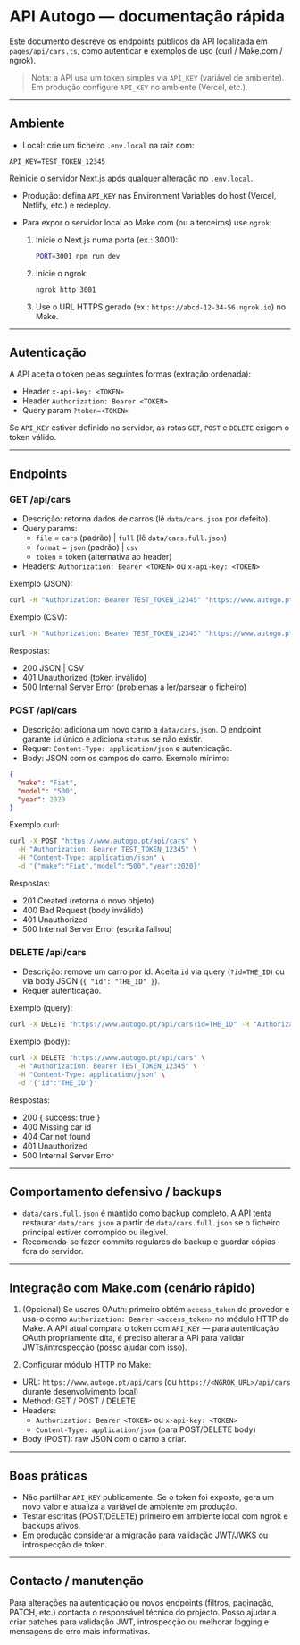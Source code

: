 # API Autogo — documentação rápida

Este documento descreve os endpoints públicos da API localizada em `pages/api/cars.ts`, como autenticar e exemplos de uso (curl / Make.com / ngrok).

> Nota: a API usa um token simples via `API_KEY` (variável de ambiente). Em produção configure `API_KEY` no ambiente (Vercel, etc.).

---

## Ambiente

- Local: crie um ficheiro `.env.local` na raiz com:

```
API_KEY=TEST_TOKEN_12345
```

Reinicie o servidor Next.js após qualquer alteração no `.env.local`.

- Produção: defina `API_KEY` nas Environment Variables do host (Vercel, Netlify, etc.) e redeploy.

- Para expor o servidor local ao Make.com (ou a terceiros) use `ngrok`:

  1. Inicie o Next.js numa porta (ex.: 3001):
     ```bash
     PORT=3001 npm run dev
     ```
  2. Inicie o ngrok:
     ```bash
     ngrok http 3001
     ```
  3. Use o URL HTTPS gerado (ex.: `https://abcd-12-34-56.ngrok.io`) no Make.

---

## Autenticação

A API aceita o token pelas seguintes formas (extração ordenada):

- Header `x-api-key: <TOKEN>`
- Header `Authorization: Bearer <TOKEN>`
- Query param `?token=<TOKEN>`

Se `API_KEY` estiver definido no servidor, as rotas `GET`, `POST` e `DELETE` exigem o token válido.

---

## Endpoints

### GET /api/cars

- Descrição: retorna dados de carros (lê `data/cars.json` por defeito).
- Query params:
  - `file` = `cars` (padrão) | `full` (lê `data/cars.full.json`)
  - `format` = `json` (padrão) | `csv`
  - `token` = token (alternativa ao header)
- Headers: `Authorization: Bearer <TOKEN>` ou `x-api-key: <TOKEN>`

Exemplo (JSON):

```bash
curl -H "Authorization: Bearer TEST_TOKEN_12345" "https://www.autogo.pt/api/cars?file=cars&format=json"
```

Exemplo (CSV):

```bash
curl -H "Authorization: Bearer TEST_TOKEN_12345" "https://www.autogo.pt/api/cars?file=cars&format=csv" -o cars.csv
```

Respostas:
- 200 JSON | CSV
- 401 Unauthorized (token inválido)
- 500 Internal Server Error (problemas a ler/parsear o ficheiro)


### POST /api/cars

- Descrição: adiciona um novo carro a `data/cars.json`. O endpoint garante `id` único e adiciona `status` se não existir.
- Requer: `Content-Type: application/json` e autenticação.
- Body: JSON com os campos do carro. Exemplo mínimo:

```json
{
  "make": "Fiat",
  "model": "500",
  "year": 2020
}
```

Exemplo curl:

```bash
curl -X POST "https://www.autogo.pt/api/cars" \
  -H "Authorization: Bearer TEST_TOKEN_12345" \
  -H "Content-Type: application/json" \
  -d '{"make":"Fiat","model":"500","year":2020}'
```

Respostas:
- 201 Created (retorna o novo objeto)
- 400 Bad Request (body inválido)
- 401 Unauthorized
- 500 Internal Server Error (escrita falhou)


### DELETE /api/cars

- Descrição: remove um carro por id. Aceita `id` via query (`?id=THE_ID`) ou via body JSON (`{ "id": "THE_ID" }`).
- Requer autenticação.

Exemplo (query):

```bash
curl -X DELETE "https://www.autogo.pt/api/cars?id=THE_ID" -H "Authorization: Bearer TEST_TOKEN_12345"
```

Exemplo (body):

```bash
curl -X DELETE "https://www.autogo.pt/api/cars" \
  -H "Authorization: Bearer TEST_TOKEN_12345" \
  -H "Content-Type: application/json" \
  -d '{"id":"THE_ID"}'
```

Respostas:
- 200 { success: true }
- 400 Missing car id
- 404 Car not found
- 401 Unauthorized
- 500 Internal Server Error

---

## Comportamento defensivo / backups

- `data/cars.full.json` é mantido como backup completo. A API tenta restaurar `data/cars.json` a partir de `data/cars.full.json` se o ficheiro principal estiver corrompido ou ilegível.
- Recomenda-se fazer commits regulares do backup e guardar cópias fora do servidor.

---

## Integração com Make.com (cenário rápido)

1) (Opcional) Se usares OAuth: primeiro obtém `access_token` do provedor e usa-o como `Authorization: Bearer <access_token>` no módulo HTTP do Make. A API atual compara o token com `API_KEY` — para autenticação OAuth propriamente dita, é preciso alterar a API para validar JWTs/introspecção (posso ajudar com isso).

2) Configurar módulo HTTP no Make:
- URL: `https://www.autogo.pt/api/cars` (ou `https://<NGROK_URL>/api/cars` durante desenvolvimento local)
- Method: GET / POST / DELETE
- Headers:
  - `Authorization: Bearer <TOKEN>` ou `x-api-key: <TOKEN>`
  - `Content-Type: application/json` (para POST/DELETE body)
- Body (POST): raw JSON com o carro a criar.

---

## Boas práticas

- Não partilhar `API_KEY` publicamente. Se o token foi exposto, gera um novo valor e atualiza a variável de ambiente em produção.
- Testar escritas (POST/DELETE) primeiro em ambiente local com ngrok e backups ativos.
- Em produção considerar a migração para validação JWT/JWKS ou introspecção de token.

---

## Contacto / manutenção

Para alterações na autenticação ou novos endpoints (filtros, paginação, PATCH, etc.) contacta o responsável técnico do projecto. Posso ajudar a criar patches para validação JWT, introspecção ou melhorar logging e mensagens de erro mais informativas.
